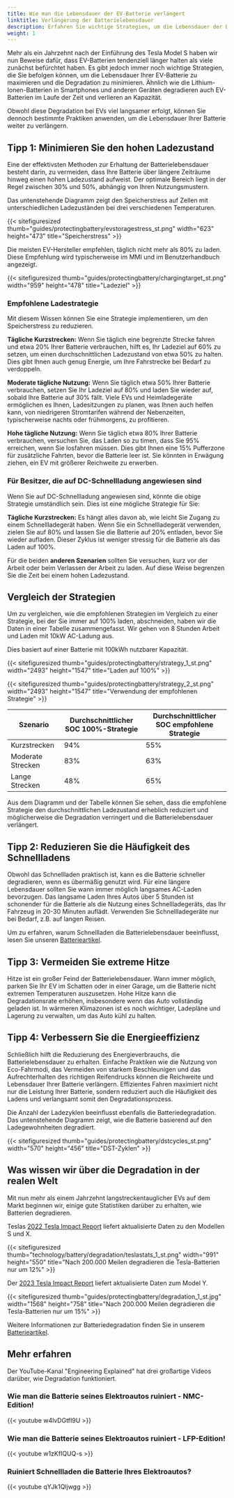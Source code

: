 ```yaml
---
title: Wie man die Lebensdauer der EV-Batterie verlängert
linktitle: Verlängerung der Batterielebensdauer
description: Erfahren Sie wichtige Strategien, um die Lebensdauer der Batterie Ihres Elektrofahrzeugs zu maximieren und die Degradation zu minimieren.
weight: 1
---
```

<!-- markdownlint-disable MD033 -->

Mehr als ein Jahrzehnt nach der Einführung des Tesla Model S haben wir nun Beweise dafür, dass EV-Batterien tendenziell länger halten als viele zunächst befürchtet haben. Es gibt jedoch immer noch wichtige Strategien, die Sie befolgen können, um die Lebensdauer Ihrer EV-Batterie zu maximieren und die Degradation zu minimieren. Ähnlich wie die Lithium-Ionen-Batterien in Smartphones und anderen Geräten degradieren auch EV-Batterien im Laufe der Zeit und verlieren an Kapazität.

Obwohl diese Degradation bei EVs viel langsamer erfolgt, können Sie dennoch bestimmte Praktiken anwenden, um die Lebensdauer Ihrer Batterie weiter zu verlängern.

## Tipp 1: Minimieren Sie den hohen Ladezustand

Eine der effektivsten Methoden zur Erhaltung der Batterielebensdauer besteht darin, zu vermeiden, dass Ihre Batterie über längere Zeiträume hinweg einen hohen Ladezustand aufweist. Der optimale Bereich liegt in der Regel zwischen 30% und 50%, abhängig von Ihren Nutzungsmustern.

Das untenstehende Diagramm zeigt den Speicherstress auf Zellen mit unterschiedlichen Ladezuständen bei drei verschiedenen Temperaturen.

{{< sitefiguresized thumb="guides/protectingbattery/evstoragestress_st.png" width="623" height="473" title="Speicherstress" >}}

Die meisten EV-Hersteller empfehlen, täglich nicht mehr als 80% zu laden. Diese Empfehlung wird typischerweise im MMI und im Benutzerhandbuch angezeigt.

{{< sitefiguresized thumb="guides/protectingbattery/chargingtarget_st.png" width="959" height="478" title="Ladeziel" >}}

### Empfohlene Ladestrategie

Mit diesem Wissen können Sie eine Strategie implementieren, um den Speicherstress zu reduzieren.

**Tägliche Kurzstrecken:** Wenn Sie täglich eine begrenzte Strecke fahren und etwa 20% Ihrer Batterie verbrauchen, hilft es, Ihr Ladeziel auf 60% zu setzen, um einen durchschnittlichen Ladezustand von etwa 50% zu halten. Dies gibt Ihnen auch genug Energie, um Ihre Fahrstrecke bei Bedarf zu verdoppeln.

**Moderate tägliche Nutzung:** Wenn Sie täglich etwa 50% Ihrer Batterie verbrauchen, setzen Sie Ihr Ladeziel auf 80% und laden Sie wieder auf, sobald Ihre Batterie auf 30% fällt. Viele EVs und Heimladegeräte ermöglichen es Ihnen, Ladesitzungen zu planen, was Ihnen auch helfen kann, von niedrigeren Stromtarifen während der Nebenzeiten, typischerweise nachts oder frühmorgens, zu profitieren.

**Hohe tägliche Nutzung:** Wenn Sie täglich etwa 80% Ihrer Batterie verbrauchen, versuchen Sie, das Laden so zu timen, dass Sie 95% erreichen, wenn Sie losfahren müssen. Dies gibt Ihnen eine 15% Pufferzone für zusätzliche Fahrten, bevor die Batterie leer ist. Sie könnten in Erwägung ziehen, ein EV mit größerer Reichweite zu erwerben.

### Für Besitzer, die auf DC-Schnellladung angewiesen sind

Wenn Sie auf DC-Schnellladung angewiesen sind, könnte die obige Strategie umständlich sein. Dies ist eine mögliche Strategie für Sie:

**Tägliche Kurzstrecken:** Es hängt alles davon ab, wie leicht Sie Zugang zu einem Schnellladegerät haben. Wenn Sie ein Schnellladegerät verwenden, zielen Sie auf 80% und lassen Sie die Batterie auf 20% entladen, bevor Sie wieder aufladen. Dieser Zyklus ist weniger stressig für die Batterie als das Laden auf 100%.

Für die beiden **anderen Szenarien** sollten Sie versuchen, kurz vor der Arbeit oder beim Verlassen der Arbeit zu laden. Auf diese Weise begrenzen Sie die Zeit bei einem hohen Ladezustand.

## Vergleich der Strategien

Um zu vergleichen, wie die empfohlenen Strategien im Vergleich zu einer Strategie, bei der Sie immer auf 100% laden, abschneiden, haben wir die Daten in einer Tabelle zusammengefasst. Wir gehen von 8 Stunden Arbeit und Laden mit 10kW AC-Ladung aus.

Dies basiert auf einer Batterie mit 100kWh nutzbarer Kapazität.

{{< sitefiguresized thumb="guides/protectingbattery/strategy_1_st.png" width="2493" height="1547" title="Laden auf 100%" >}}

{{< sitefiguresized thumb="guides/protectingbattery/strategy_2_st.png" width="2493" height="1547" title="Verwendung der empfohlenen Strategie" >}}

<table class="table table-striped border">
<thead>
    <tr>
        <th>Szenario</th>
        <th>Durchschnittlicher SOC 100%-Strategie</th>
        <th>Durchschnittlicher SOC empfohlene Strategie</th>
    </tr>
</thead>
<tbody>
<tr>
    <td>Kurzstrecken</td>
    <td>94%</td>
    <td>55%</td>
</tr>
<tr>
    <td>Moderate Strecken</td>
    <td>83%</td>
    <td>63%</td>
</tr>
<tr>
    <td>Lange Strecken</td>
    <td>48%</td>
    <td>65%</td>
</tr>
</tbody>
</table>

Aus dem Diagramm und der Tabelle können Sie sehen, dass die empfohlene Strategie den durchschnittlichen Ladezustand erheblich reduziert und möglicherweise die Degradation verringert und die Batterielebensdauer verlängert.

## Tipp 2: Reduzieren Sie die Häufigkeit des Schnellladens

Obwohl das Schnellladen praktisch ist, kann es die Batterie schneller degradieren, wenn es übermäßig genutzt wird. Für eine längere Lebensdauer sollten Sie wann immer möglich langsames AC-Laden bevorzugen. Das langsame Laden Ihres Autos über 5 Stunden ist schonender für die Batterie als die Nutzung eines Schnellladegeräts, das Ihr Fahrzeug in 20-30 Minuten auflädt. Verwenden Sie Schnellladegeräte nur bei Bedarf, z.B. auf langen Reisen.

Um zu erfahren, warum Schnellladen die Batterielebensdauer beeinflusst, lesen Sie unseren [Batterieartikel](../../../technology/battery/degredation).

## Tipp 3: Vermeiden Sie extreme Hitze

Hitze ist ein großer Feind der Batterielebensdauer. Wann immer möglich, parken Sie Ihr EV im Schatten oder in einer Garage, um die Batterie nicht extremen Temperaturen auszusetzen. Hohe Hitze kann die Degradationsrate erhöhen, insbesondere wenn das Auto vollständig geladen ist. In wärmeren Klimazonen ist es noch wichtiger, Ladepläne und Lagerung zu verwalten, um das Auto kühl zu halten.

## Tipp 4: Verbessern Sie die Energieeffizienz

Schließlich hilft die Reduzierung des Energieverbrauchs, die Batterielebensdauer zu erhalten. Einfache Praktiken wie die Nutzung von Eco-Fahrmodi, das Vermeiden von starkem Beschleunigen und das Aufrechterhalten des richtigen Reifendrucks können die Reichweite und Lebensdauer Ihrer Batterie verlängern. Effizientes Fahren maximiert nicht nur die Leistung Ihrer Batterie, sondern reduziert auch die Häufigkeit des Ladens und verlangsamt somit den Degradationsprozess.

Die Anzahl der Ladezyklen beeinflusst ebenfalls die Batteriedegradation. Das untenstehende Diagramm zeigt, wie die Batterie basierend auf den Ladegewohnheiten degradiert.

{{< sitefiguresized thumb="guides/protectingbattery/dstcycles_st.png" width="570" height="456" title="DST-Zyklen" >}}

## Was wissen wir über die Degradation in der realen Welt

Mit nun mehr als einem Jahrzehnt langstreckentauglicher EVs auf dem Markt beginnen wir, einige gute Statistiken darüber zu erhalten, wie Batterien degradieren.

Teslas [2022 Tesla Impact Report](https://www.tesla.com/ns_videos/2022-tesla-impact-report-highlights.pdf) liefert aktualisierte Daten zu den Modellen S und X.

{{< sitefiguresized thumb="technology/battery/degradation/teslastats_1_st.png" width="991" height="550" title="Nach 200.000 Meilen degradieren die Tesla-Batterien nur um 12%" >}}

Der [2023 Tesla Impact Report](https://www.tesla.com/ns_videos/2023-tesla-impact-report-highlights.pdf) liefert aktualisierte Daten zum Model Y.

{{< sitefiguresized thumb="guides/protectingbattery/degradation_1_st.jpg" width="1568" height="758" title="Nach 200.000 Meilen degradieren die Tesla-Batterien nur um 15%" >}}

Weitere Informationen zur Batteriedegradation finden Sie in unserem [Batterieartikel](../../../technology/battery/degredation).

## Mehr erfahren

Der YouTube-Kanal "Engineering Explained" hat drei großartige Videos darüber, wie Degradation funktioniert.

### Wie man die Batterie seines Elektroautos ruiniert - NMC-Edition!

{{< youtube w4lvDGtfI9U >}}

### Wie man die Batterie seines Elektroautos ruiniert - LFP-Edition!

{{< youtube w1zKfIQUQ-s >}}

### Ruiniert Schnellladen die Batterie Ihres Elektroautos?

{{< youtube qYJk1Qljwgg >}}
